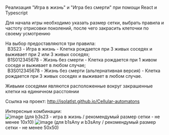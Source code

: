 Реализация "Игра в жизнь" и "Игра без смерти" при помощи React и Typescript

Для начала игры необходимо указать размер сетки, выбрать правила и частоту отрисовки поколений, после чего закрасить клеточки по своему усмотрению

На выбор предоставляются три правила:  
&ensp;B3S23 - Игра в жизнь - Клетка рождается при 3 живых соседях и выживает при 2 или 3 живых соседях;  
&ensp;B1S012345678 - Жизнь без смерти - Клетка рождается при 1 живом соседе и выживает в любом случае;  
&ensp;B3S012345678 - Жизнь без смерти (альтернативная версия) - Клетка рождается при 3 живых соседях и выживает в любом случае.

Живыми соседями являются расположенные вокруг закрашенные клетки на единичном расстоянии 

Ссылка на проект: http://isolatlst.github.io/Cellular-automatons

Интересные комбинации:  
![image](https://user-images.githubusercontent.com/111023582/210445768-1639ffe1-3a69-490a-8ba5-46742058ff68.png)
(для b3s23 - игра в жизнь / рекомендумый размер сетки - не менее 10х10)
![image](https://user-images.githubusercontent.com/111023582/210446120-c3ee3826-26e9-4db9-a984-8b120c45c33d.png)
(для b1sAny и b3sAny / рекомендумый размер сетки - не менее 50х50)
